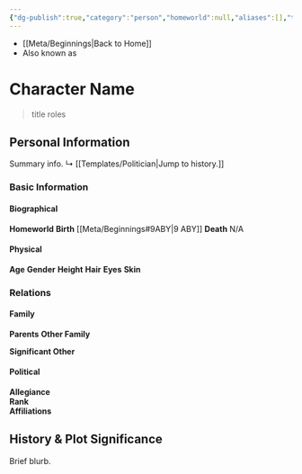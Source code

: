 ```yaml
---
{"dg-publish":true,"category":"person","homeworld":null,"aliases":[],"tags":["galacticsenate imperialsenate newrepublicsenate","firstorder resistance","senator chancellor","princess prince lord etc","forcesensitive"],"permalink":"/templates/politician/","dgHomeLink":false,"dgPassFrontmatter":true}
---
```


- [[Meta/Beginnings|Back to Home]]
- Also known as

# Character Name
>title roles

## Personal Information
Summary info.
↳ [[Templates/Politician|Jump to history.]]

### Basic Information

#### Biographical
**Homeworld** 
**Birth** [[Meta/Beginnings#9ABY|9 ABY]]
**Death** N/A

#### Physical
**Age** 
**Gender** 
**Height** 
**Hair** 
**Eyes** 
**Skin** 

### Relations

#### Family
**Parents** 
**Other Family**

**Significant Other** 

#### Political
**Allegiance**  
**Rank**  
**Affiliations**  

## History & Plot Significance
Brief blurb.